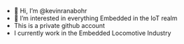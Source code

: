 - 👋 Hi, I’m @kevinranabohr
- 👀 I’m interested in everything Embedded in the IoT realm
- This is a private github account
- I currently work in the Embedded Locomotive Industry

